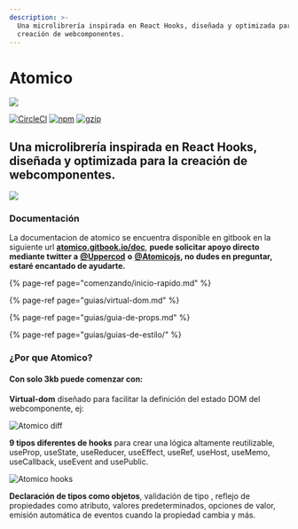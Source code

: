 ```yaml
---
description: >-
  Una microlibrería inspirada en React Hooks, diseñada y optimizada para la
  creación de webcomponentes.
---
```


# Atomico

![](https://atomicojs.github.io/atomico/docs/brand/logo-header.svg)

[![CircleCI](https://circleci.com/gh/atomicojs/atomico.svg?style=svg)](https://circleci.com/gh/atomicojs/atomico) [![npm](https://badgen.net/npm/v/atomico)](http://npmjs.com/atomico) [![gzip](https://badgen.net/bundlephobia/minzip/atomico)](https://bundlephobia.com/result?p=atomico)

## Una microlibrería inspirada en React Hooks, diseñada y optimizada para la creación de webcomponentes.

![](https://res.cloudinary.com/dz0i8dmpt/image/upload/v1580099299/github/atomico/hello.png)

### Documentación

La documentacion de atomico se encuentra disponible en gitbook en la siguiente url [**atomico.gitbook.io/doc**](https://atomico.gitbook.io/doc/v/es/), **puede solicitar apoyo directo mediante twitter a** [**@Uppercod**](https://twitter.com/uppercod) **o** [**@Atomicojs**](https://twitter.com/atomicojs)**, no dudes en preguntar, estaré encantado de ayudarte.**

{% page-ref page="comenzando/inicio-rapido.md" %}

{% page-ref page="guias/virtual-dom.md" %}

{% page-ref page="guias/guia-de-props.md" %}

{% page-ref page="guias/guias-de-estilo/" %}

### ¿Por que Atomico?

#### Con solo 3kb puede comenzar con:

**Virtual-dom** diseñado para facilitar la definición del estado DOM del webcomponente, ej:

![Atomico diff](https://res.cloudinary.com/dz0i8dmpt/image/upload/v1580060796/github/atomico/diff-code.png)

**9 tipos diferentes de hooks** para crear una lógica altamente reutilizable, useProp, useState, useReducer, useEffect, useRef, useHost, useMemo, useCallback, useEvent and usePublic.

![Atomico hooks](https://res.cloudinary.com/dz0i8dmpt/image/upload/v1580099064/github/atomico/hook-use-state.png)

**Declaración de tipos como objetos**, validación de tipo , reflejo de propiedades como atributo, valores predeterminados, opciones de valor, emisión automática de eventos cuando la propiedad cambia y más.

